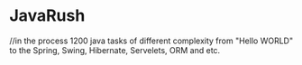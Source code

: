 # JavaRush
//in the process
1200 java tasks of different complexity from "Hello WORLD" to the Spring, Swing, Hibernate, Servelets, ORM and etc.
